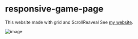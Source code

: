 # responsive-game-page
This website made with grid and ScrollReaveal
See [my website]([https://cli.vuejs.org/config/](https://sweet-bubblegum-a687e8.netlify.app/)https://sweet-bubblegum-a687e8.netlify.app/).

![image](https://github.com/AlexanderZarubin/responsive-game-page/assets/82836455/f6d2a4d2-7919-4ca3-aa22-5b80612948e0)

